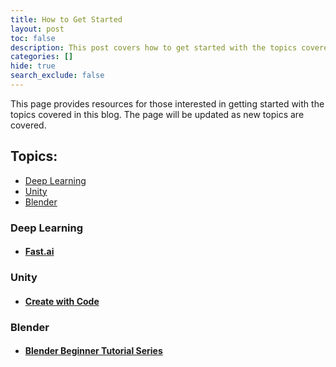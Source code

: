 ```yaml
---
title: How to Get Started
layout: post
toc: false
description: This post covers how to get started with the topics covered in this blog.
categories: []
hide: true
search_exclude: false
---
```




This page provides resources for those interested in getting started with the topics covered in this blog. The page will be updated as new topics are covered.

## Topics:

* [Deep Learning](#deep-learning)
* [Unity](#unity)
* [Blender](#blender)

### Deep Learning

- #### [Fast.ai](https://course.fast.ai/)

### Unity

- #### [Create with Code](https://learn.unity.com/course/create-with-code)

### Blender

- #### [Blender Beginner Tutorial Series](https://www.youtube.com/playlist?list=PLjEaoINr3zgEq0u2MzVgAaHEBt--xLB6U)

